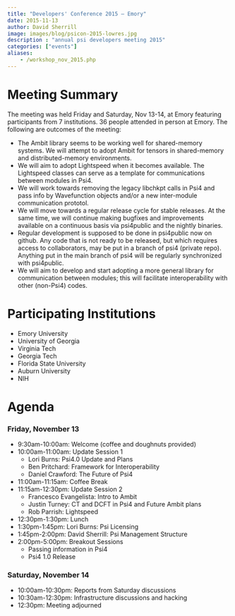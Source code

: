 ```yaml
---
title: "Developers' Conference 2015 — Emory"
date: 2015-11-13
author: David Sherrill
image: images/blog/psicon-2015-lowres.jpg
description : "annual psi developers meeting 2015"
categories: ["events"]
aliases:
    - /workshop_nov_2015.php
---
```


# Meeting Summary
The meeting was held Friday and Saturday, Nov 13-14, at Emory featuring participants from 7 institutions. 36 people attended in person at Emory. The following are outcomes of the meeting:

* The Ambit library seems to be working well for shared-memory systems. We will attempt to adopt Ambit for tensors in shared-memory and distributed-memory environments.
* We will aim to adopt Lightspeed when it becomes available. The Lightspeed classes can serve as a template for communications between modules in Psi4.
* We will work towards removing the legacy libchkpt calls in Psi4 and pass info by Wavefunction objects and/or a new inter-module communication prototol.
* We will move towards a regular release cycle for stable releases. At the same time, we will continue making bugfixes and improvements available on a continuous basis via psi4public and the nightly binaries.
* Regular development is supposed to be done in psi4public now on github. Any code that is not ready to be released, but which requires access to collaborators, may be put in a branch of psi4 (private repo). Anything put in the main branch of psi4 will be regularly synchronized with psi4public.
* We will aim to develop and start adopting a more general library for communication between modules; this will facilitate interoperability with other (non-Psi4) codes.

# Participating Institutions

* Emory University
* University of Georgia
* Virginia Tech
* Georgia Tech
* Florida State University
* Auburn University
* NIH

# Agenda

### Friday, November 13

* 9:30am-10:00am: Welcome (coffee and doughnuts provided)
* 10:00am-11:00am: Update Session 1
	* Lori Burns: Psi4.0 Update and Plans
	* Ben Pritchard: Framework for Interoperability
	* Daniel Crawford: The Future of Psi4
* 11:00am-11:15am: Coffee Break
* 11:15am-12:30pm: Update Session 2
	* Francesco Evangelista: Intro to Ambit
	* Justin Turney: CT and DCFT in Psi4 and Future Ambit plans
	* Rob Parrish: Lightspeed
* 12:30pm-1:30pm: Lunch
* 1:30pm-1:45pm: Lori Burns: Psi Licensing
* 1:45pm-2:00pm: David Sherrill: Psi Management Structure
* 2:00pm-5:00pm: Breakout Sessions
	* Passing information in Psi4
	* Psi4 1.0 Release

### Saturday, November 14

* 10:00am-10:30pm: Reports from Saturday discussions
* 10:30am-12:30pm: Infrastructure discussions and hacking
* 12:30pm: Meeting adjourned
